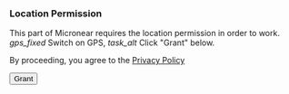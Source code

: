<h3>Location Permission</h3>

<p>
  This part of Micronear requires the location permission in order to work.
  <i class="material-icons">gps_fixed</i> Switch on GPS, <i class="material-icons">task_alt</i> Click "Grant" below.
</p>


<p>By proceeding, you agree to the <a href="privacy.html">Privacy Policy</a></p>
<button class="accent" id="permissions__allowlocation">
  Grant
</button>